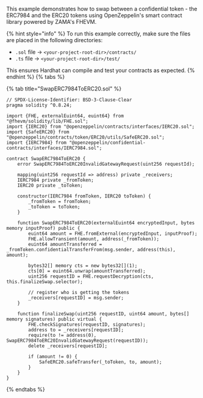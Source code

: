 This example demonstrates how to swap between a confidential token - the ERC7984 and the ERC20 tokens using OpenZeppelin's smart contract library powered by ZAMA's FHEVM.


{% hint style="info" %}
To run this example correctly, make sure the files are placed in the following directories:

- `.sol` file → `<your-project-root-dir>/contracts/`
- `.ts` file → `<your-project-root-dir>/test/`

This ensures Hardhat can compile and test your contracts as expected.
{% endhint %}
{% tabs %}

{% tab title="SwapERC7984ToERC20.sol" %}

```solidity
// SPDX-License-Identifier: BSD-3-Clause-Clear
pragma solidity ^0.8.24;

import {FHE, externalEuint64, euint64} from "@fhevm/solidity/lib/FHE.sol";
import {IERC20} from "@openzeppelin/contracts/interfaces/IERC20.sol";
import {SafeERC20} from "@openzeppelin/contracts/token/ERC20/utils/SafeERC20.sol";
import {IERC7984} from "@openzeppelin/confidential-contracts/interfaces/IERC7984.sol";

contract SwapERC7984ToERC20 {
    error SwapERC7984ToERC20InvalidGatewayRequest(uint256 requestId);

    mapping(uint256 requestId => address) private _receivers;
    IERC7984 private _fromToken;
    IERC20 private _toToken;

    constructor(IERC7984 fromToken, IERC20 toToken) {
        _fromToken = fromToken;
        _toToken = toToken;
    }

    function SwapERC7984ToERC20(externalEuint64 encryptedInput, bytes memory inputProof) public {
        euint64 amount = FHE.fromExternal(encryptedInput, inputProof);
        FHE.allowTransient(amount, address(_fromToken));
        euint64 amountTransferred = _fromToken.confidentialTransferFrom(msg.sender, address(this), amount);

        bytes32[] memory cts = new bytes32[](1);
        cts[0] = euint64.unwrap(amountTransferred);
        uint256 requestID = FHE.requestDecryption(cts, this.finalizeSwap.selector);

        // register who is getting the tokens
        _receivers[requestID] = msg.sender;
    }

    function finalizeSwap(uint256 requestID, uint64 amount, bytes[] memory signatures) public virtual {
        FHE.checkSignatures(requestID, signatures);
        address to = _receivers[requestID];
        require(to != address(0), SwapERC7984ToERC20InvalidGatewayRequest(requestID));
        delete _receivers[requestID];

        if (amount != 0) {
            SafeERC20.safeTransfer(_toToken, to, amount);
        }
    }
}
```

{% endtabs %}
